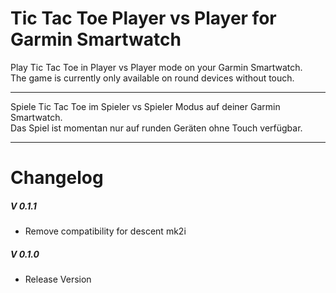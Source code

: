 # Tic Tac Toe Player vs Player for Garmin Smartwatch
Play Tic Tac Toe in Player vs Player mode on your Garmin Smartwatch.<br>
The game is currently only available on round devices without touch.

---
Spiele Tic Tac Toe im Spieler vs Spieler Modus auf deiner Garmin Smartwatch.<br>
Das Spiel ist momentan nur auf runden Geräten ohne Touch verfügbar.

---
# Changelog
##### V 0.1.1
 - Remove compatibility for descent mk2i

##### V 0.1.0
 - Release Version
